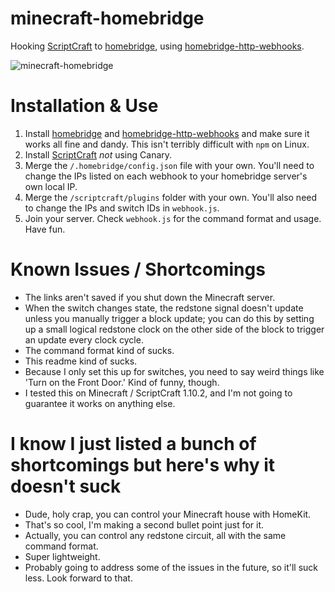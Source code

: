 # minecraft-homebridge
Hooking [ScriptCraft](https://github.com/walterhiggins/ScriptCraft) to [homebridge](https://github.com/nfarina/homebridge), using [homebridge-http-webhooks](https://github.com/benzman81/homebridge-http-webhooks).

![minecraft-homebridge](https://my.mixtape.moe/urdfzx.png)

# Installation & Use
1. Install [homebridge](https://github.com/nfarina/homebridge) and [homebridge-http-webhooks](https://github.com/benzman81/homebridge-http-webhooks) and make sure it works all fine and dandy. This isn't terribly difficult with `npm` on Linux.
2. Install [ScriptCraft](https://github.com/walterhiggins/ScriptCraft) *not* using Canary.
3. Merge the `/.homebridge/config.json` file with your own. You'll need to change the IPs listed on each webhook to your homebridge server's own local IP.
4. Merge the `/scriptcraft/plugins` folder with your own. You'll also need to change the IPs and switch IDs in `webhook.js`.
5. Join your server. Check `webhook.js` for the command format and usage. Have fun.

# Known Issues / Shortcomings
- The links aren't saved if you shut down the Minecraft server.
- When the switch changes state, the redstone signal doesn't update unless you manually trigger a block update; you can do this by setting up a small logical redstone clock on the other side of the block to trigger an update every clock cycle.
- The command format kind of sucks.
- This readme kind of sucks.
- Because I only set this up for switches, you need to say weird things like 'Turn on the Front Door.' Kind of funny, though.
- I tested this on Minecraft / ScriptCraft 1.10.2, and I'm not going to guarantee it works on anything else.

# I know I just listed a bunch of shortcomings but here's why it doesn't suck
- Dude, holy crap, you can control your Minecraft house with HomeKit.
- That's so cool, I'm making a second bullet point just for it.
- Actually, you can control any redstone circuit, all with the same command format.
- Super lightweight.
- Probably going to address some of the issues in the future, so it'll suck less. Look forward to that.
